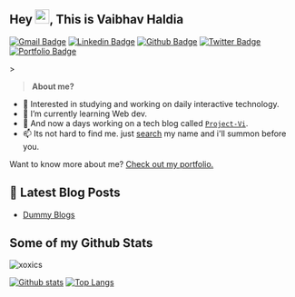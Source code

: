 ## Hey <img src="https://media.giphy.com/media/hvRJCLFzcasrR4ia7z/giphy.gif" width="25px">, This is Vaibhav Haldia
[![Gmail Badge](https://img.shields.io/badge/-vaibhavgsh@gmail.com-c14438?style=flat&logo=Gmail&logoColor=white&link=mailto:vaibhavgsh@gmail.com)](mailto:vaibhavgsh@gmail.com) 
[![Linkedin Badge](https://img.shields.io/badge/-vhald-0072b1?style=flat&logo=Linkedin&logoColor=white&link=https://www.linkedin.com/in/vhald/)](https://www.linkedin.com/in/vhald/) [![Github Badge](https://img.shields.io/badge/-xoxics-grey?style=flat&logo=github&logoColor=white&link=https://github.com/xoxics/)](https://www.github.com/xoxics/) [![Twitter Badge](https://img.shields.io/badge/-v_hald-00acee?style=flat&logo=twitter&logoColor=white&link=https://twitter.com/v_hald/)](https://www.twitter.com/v_hald/) [![Portfolio Badge](https://img.shields.io/badge/portfolio-web-blue?style=flat&link=https://portfolio-vaibhavh.netlify.app//)](https://portfolio-vaibhavh.netlify.app//)<p align='left'>> 
 
 
 > **About me?**
 
- 👀 Interested in studying and working on daily interactive technology.
- 🌱 I’m currently learning Web dev.
- 💞️ And now a days working on a tech blog called [```Project-Vi```](https://vhald.hashnode.dev/).
- 📫 Its not hard to find me. just [search](https://linkedin.com/vhald) my name and i'll summon before you.</p>

Want to know more about me? [Check out my portfolio.](https://portfolio-vaibhavh.netlify.app/)



## 📕 Latest Blog Posts

- [Dummy Blogs](https://portfolio-vaibhavh.netlify.app/blog-page1.html)

## Some of my Github Stats
<p align=left> <img src=https://komarev.com/ghpvc/?username=xoxics alt=xoxics /> </p>

[![Github stats](https://github-readme-stats.vercel.app/api?username=xoxics&show_icons=true&include_all_commits=true)](https://github.com/xoxics/github-readme-stats)
[![Top Langs](https://github-readme-stats.vercel.app/api/top-langs/?username=xoxics&layout=compact)](https://github.com/xoxics/github-readme-stats)
